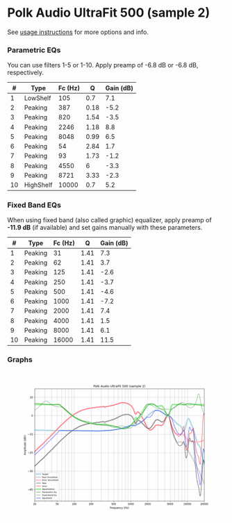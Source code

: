 # Polk Audio UltraFit 500 (sample 2)
See [usage instructions](https://github.com/jaakkopasanen/AutoEq#usage) for more options and info.

### Parametric EQs
You can use filters 1-5 or 1-10. Apply preamp of -6.8 dB or -6.8 dB, respectively.

|   # | Type      |   Fc (Hz) |    Q |   Gain (dB) |
|-----|-----------|-----------|------|-------------|
|   1 | LowShelf  |       105 | 0.7  |         7.1 |
|   2 | Peaking   |       387 | 0.18 |        -5.2 |
|   3 | Peaking   |       820 | 1.54 |        -3.5 |
|   4 | Peaking   |      2246 | 1.18 |         8.8 |
|   5 | Peaking   |      8048 | 0.99 |         6.5 |
|   6 | Peaking   |        54 | 2.84 |         1.7 |
|   7 | Peaking   |        93 | 1.73 |        -1.2 |
|   8 | Peaking   |      4550 | 6    |        -3.3 |
|   9 | Peaking   |      8721 | 3.33 |        -2.3 |
|  10 | HighShelf |     10000 | 0.7  |         5.2 |

### Fixed Band EQs
When using fixed band (also called graphic) equalizer, apply preamp of **-11.9 dB** (if available) and set gains manually with these parameters.

|   # | Type    |   Fc (Hz) |    Q |   Gain (dB) |
|-----|---------|-----------|------|-------------|
|   1 | Peaking |        31 | 1.41 |         7.3 |
|   2 | Peaking |        62 | 1.41 |         3.7 |
|   3 | Peaking |       125 | 1.41 |        -2.6 |
|   4 | Peaking |       250 | 1.41 |        -3.7 |
|   5 | Peaking |       500 | 1.41 |        -4.6 |
|   6 | Peaking |      1000 | 1.41 |        -7.2 |
|   7 | Peaking |      2000 | 1.41 |         7.4 |
|   8 | Peaking |      4000 | 1.41 |         1.5 |
|   9 | Peaking |      8000 | 1.41 |         6.1 |
|  10 | Peaking |     16000 | 1.41 |        11.5 |

### Graphs
![](./Polk%20Audio%20UltraFit%20500%20(sample%202).png)
